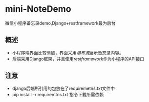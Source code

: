 # mini-NoteDemo
微信小程序备忘录demo,Django+restframework最为后台

## 概述
+ 小程序端界面比较简陋，界面采用*瀑布流*展示备忘录内容。
+ 后端采用Django框架，并且使用*restframework*作为小程序的API接口
## 注意
+ django后端所引用的包放在了requiremetns.txt文件中
+ pip install -r requiremtns.txt 指令下载所需依赖
